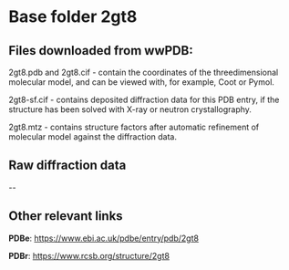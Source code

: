 # Base folder 2gt8

## Files downloaded from wwPDB:

2gt8.pdb and 2gt8.cif - contain the coordinates of the threedimensional molecular model, and can be viewed with, for example, Coot or Pymol.

2gt8-sf.cif - contains deposited diffraction data for this PDB entry, if the structure has been solved with X-ray or neutron crystallography.

2gt8.mtz - contains structure factors after automatic refinement of molecular model against the diffraction data.

## Raw diffraction data

--<br> 

## Other relevant links 
**PDBe**:  https://www.ebi.ac.uk/pdbe/entry/pdb/2gt8
 
**PDBr**: https://www.rcsb.org/structure/2gt8 
